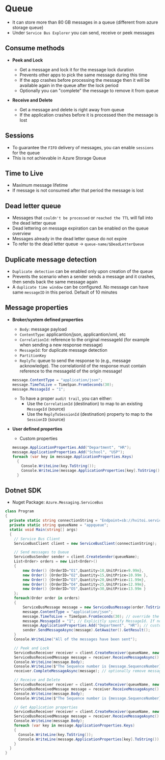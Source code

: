 # Queue

- It can store more than 80 GB messages in a queue (different from azure storage queue)
- Under `Service Bus Explorer` you can send, receive or peek messages

## Consume methods

- **Peek and Lock**

  - Get a message and lock it for the message lock duration
  - Prevents other apps to pick the same message during this time
  - If the app crashes before processing the message then it will be available again in the queue after the lock period
  - Optionally you can "complete" the message to remove it from queue

- **Receive and Delete**

  - Get a message and delete is right away from queue
  - If the application crashes before it is processed then the message is lost

## Sessions

- To guarantee the `FIFO` delivery of messages, you can enable `sessions` for the queue
- This is not achievable in Azure Storage Queue

## Time to Live

- Maximum message lifetime
- If message is not consumed after that period the message is lost

## Dead letter queue

- Messages that `couldn't be processed` or `reached the TTL` will fall into the dead letter queue
- Dead lettering on message expiration can be enabled on the queue overview
- Messages already in the dead letter queue do not expire
- To refer to the dead letter queue -> `queue-name/$DeadLetterQueue`

## Duplicate message detection

- `Duplicate detection` can be enabled only upon creation of the queue
- Prevents the scenario when a sender sends a message and it crashes, then sends back the same message again
- A `duplicate time window` can be configured. No message can have same `messageID` in this period. Default of 10 minutes

## Message properties

- **Broker/system defined properties**

  - `Body`: message payload
  - `ContentType`: applicantion/json, applicantion/xml, etc
  - `CorrelationId`: reference to the original messageId (for example when sending a new response message)
  - `MessageId`: for duplicate message detection
  - `PartitionKey`
  - `ReplyTo`: queue to send the response to (e.g., message acknowledge). The correlationId of the response must contain reference to the messageId of the origin message!

  ```csharp
  message.ContentType = "application/json";
  message.TimeToLive = TimeSpan.FromSeconds(30);
  message.MessageId = "1";
  ```

  - To have a proper `audit trail`, you can either:
    - Use the `CorrelationId` (destination) to map to an existing `MessageId` (source)
    - Use the `ReplyToSessionId` (destination) property to map to the `SessionID` (source)

- **User defined properties**

  - Custom properties

  ```csharp
  message.ApplicationProperties.Add("Department", "HR");
  message.ApplicationProperties.Add("School", "USP");
  foreach (var key in message.ApplicationProperties.Keys)
    {
      Console.WriteLine(key.ToString());
      Console.WriteLine(message.ApplicationProperties[key].ToString());
    }
  ```

## Dotnet SDK

- Nuget Package: `Azure.Messaging.ServiceBus`

```csharp
class Program
{
  private static string connectionString = "Endpoint=sb://hvitoi.servicebus.windows.net/;SharedAccessKeyName=Send;SharedAccessKey=shared-access-key;EntityPath=appqueue";
  private static string queueName = "appqueue";
  static void Main(string[] args)
  {
    // Service Bus Client
    ServiceBusClient client = new ServiceBusClient(connectionString);

    // Send messages to Queue
    ServiceBusSender sender = client.CreateSender(queueName);
    List<Order> orders = new List<Order>()
    {
        new Order() {OrderID="O1",Quantity=10,UnitPrice=9.99m},
        new Order() {OrderID="O2",Quantity=15,UnitPrice=10.99m },
        new Order() {OrderID="O3",Quantity=20,UnitPrice=11.99m},
        new Order() {OrderID="O4",Quantity=25,UnitPrice=12.99m},
        new Order() {OrderID="O5",Quantity=30,UnitPrice=13.99m }
    };
    foreach(Order order in orders)
    {
        ServiceBusMessage message = new ServiceBusMessage(order.ToString());
        message.ContentType = "application/json";
        message.TimeToLive = TimeSpan.FromSeconds(30); // override the default TTL of the queue
        message.MessageId = "1"; // Explicitly specify MessageId. If not specified it will generate an UUID
        message.ApplicationProperties.Add("Department", "HR"); // custom key-value property
        sender.SendMessageAsync(message).GetAwaiter().GetResult();
    }
    Console.WriteLine("All of the messages have been sent");

    // Peek and Lock
    ServiceBusReceiver receiver = client.CreateReceiver(queueName, new ServiceBusReceiverOptions() { ReceiveMode = ServiceBusReceiveMode.PeekLock });
    ServiceBusReceivedMessage message = receiver.ReceiveMessageAsync().GetAwaiter().GetResult(); // ReceiveMessagesAsync(3) for multiple messages and omit the type
    Console.WriteLine(message.Body);
    Console.WriteLine($"The Sequence number is {message.SequenceNumber}");
    receiver.CompleteMessageAsync(message); // optionally remove message from queue after it has been processed

    // Receive and Delete
    ServiceBusReceiver receiver = client.CreateReceiver(queueName, new ServiceBusReceiverOptions() { ReceiveMode = ServiceBusReceiveMode.ReceiveAndDelete });
    ServiceBusReceivedMessage message = receiver.ReceiveMessageAsync().GetAwaiter().GetResult();
    Console.WriteLine(message.Body);
    Console.WriteLine($"The Sequence number is {message.SequenceNumber}");

    // Get Application properties
    ServiceBusReceiver receiver = client.CreateReceiver(queueName, new ServiceBusReceiverOptions() { ReceiveMode = ServiceBusReceiveMode.PeekLock });
    ServiceBusReceivedMessage message = receiver.ReceiveMessageAsync().GetAwaiter().GetResult();
    Console.WriteLine(message.Body);
    foreach (var key in message.ApplicationProperties.Keys)
    {
      Console.WriteLine(key.ToString());
      Console.WriteLine(message.ApplicationProperties[key].ToString());
    }
  }
}
```
